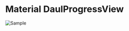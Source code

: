 # Material DaulProgressView
![Sample](https://raw.github.com/pollux-/DualProgressBar/master/raw/anim.gif)
